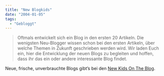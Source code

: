 ```yaml
---
title: "New Blogkids"
date: "2004-01-05"
tags:
  - "Gebloggt"
---
```


> Oftmals entwickelt sich ein Blog in den ersten 20 Artikeln. Die wenigsten Neu-Blogger wissen schon bei den ersten Artikeln, über welche Themen in Zukunft geschrieben werden wird. Wir laden Euch ein, hier die Entwicklung der neuen Blogs zu begleiten und hoffen, dass ihr das ein oder andere interessante Blog findet.

Neue, frische, unverbrauchte Blogs gibt’s bei den [New Kids On The Blog](http://newkidsontheblog.de/).
